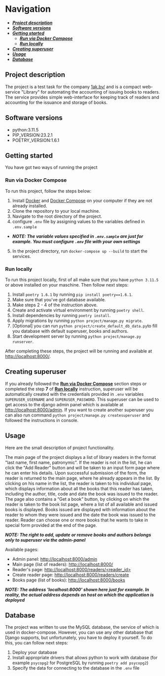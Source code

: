 # Navigation
* ***[Project description](#project-description)***
* ***[Software versions](#software-versions)***
* ***[Getting started](#getting-started)***
   * ***[Run via Docker Compose](#run-via-docker-compose)***
   * ***[Run locally](#run-locally)***
* ***[Creating superuser](#creating-superuser)***
* ***[Usage](#usage)***
* ***[Database](#database)***

## Project description
The project is a test task for the company [1ak.by/](https://1ak.by/) and is a compact web-service "Library" for automating the accounting of issuing books to readers.
The service provides simple web-interface for keeping track of readers and accounting for the issuance and storage of books.

## Software versions
- python:3.11.5
- PIP_VERSION:23.2.1
- POETRY_VERSION:1.6.1

## Getting started
You have got two ways of running the project

### Run via Docker Compose
To run this project, follow the steps below:
1. Install [Docker](https://docs.docker.com/engine/install/) and [Docker Compose](https://docs.docker.com/compose/install/) on your computer if they are not already installed.
2. Clone the repository to your local machine.
3. Navigate to the root directory of the project.
4. configure `.env` file by assigning values to the variables defined in `.env.sample`
 - ***NOTE: The variable values specified in `.env.sample` are just for example. You must configure `.env` file with your own settings***
5. In the project directory, run `docker-compose up --build` to start the services.

### Run locally
To run this project locally, first of all make sure that you have `python 3.11.5` or above installed on your maschine. Then follow next steps:
1. Install `poetry 1.6.1` by running `pip install poetry==1.6.1`.
2. Make sure that you've got database available.
3. Make steps 2 - 4 of the instruction above.
4. Create and activate virtual environment by running `poetry shell`.
5. Install dependencies by running `poetry install`.
6. Apply migrations by running `python project/manage.py migrate`.
7. [Optional] you can run `python project/create_default_db_data.py`to fill you database with default superuser, books and authors.
8. Start development server by running `python project/manage.py runserver`.

After completing these steps, the project will be running and available at [http://localhost:8000/](http://localhost:8000/).


## Creating superuser

If you already followed the **[Run via Docker Compose](#run-via-docker-compose)** section steps or completed the step **7** of **[Run locally](#run-locally)** instruction, superuser will be automatically created with the credentials provided in `.env` variables `SUPERUSER_USERNAME` and `SUPERUSER_PASSWORD`.
This superuser can be used to get access to the django admin panel which is available at [http://localhost:8000/admin](http://localhost:8000/admin).
If you want to create another superuser you can also run command `python project/manage.py createsuperuser` and followed the instructions in console.

## Usage
Here are the small description of project functionality.

The main page of the project displays a list of library readers in the format "last name, first name, patronymic". 
If the reader is not in the list, he can click the "Add Reader" button and will be taken to an input form page where he can enter his details. 
Upon successful submission of the form, the reader is returned to the main page, where he already appears in the list. 
By clicking on his name in the list, the reader is taken to his individual page, which displays information about all the books that this reader has taken, including the author, title, code and date the book was issued to the reader. 
The page also contains a “Get a book” button, by clicking on which the reader is taken to the book list page, where a list of all available and issued books is displayed. Books issued are displayed with information about the reader to whom they were issued and the date the book was issued to the reader. Reader can choose one
or more books that he wants to take in special form provided at the end of the page.

***NOTE: The right to add, update or remove books and authors belongs only to superuser via the admin-panel***

Available pages:
  - Admin panel: [http://localhost:8000/admin](http://localhost:8000/admin)
  - Main page (list of readers): [http://localhost:8000/](http://localhost:8000/)
  - Reader's page: [http://localhost:8000/readers/<reader_id>](http://localhost:8000/readers/<reader_id>)
  - Create reader page: [http://localhost:8000/readers/create](http://localhost:8000/readers/create)
  - Books page (list of books): [http://localhost:8000/books](http://localhost:8000/books)

***NOTE: The address 'localhost:8000' shown here just for example. In reality, the actual address depends on host on which the application is deployed***

## Database
The project was written to use the MySQL database, the service of which is used in docker-compose. 
However, you can use any other database that Django supports, but unfortunately, you have to deploy it yourself. 
To do this, you can follow next steps:
1. Deploy your database
2. Install appropriate drivers that allows python to work with database (for example `psycopg2` for PostgreSQL by running `poetry add psycopg2`)
3. Specify the data for connecting to the database in the `.env` file
